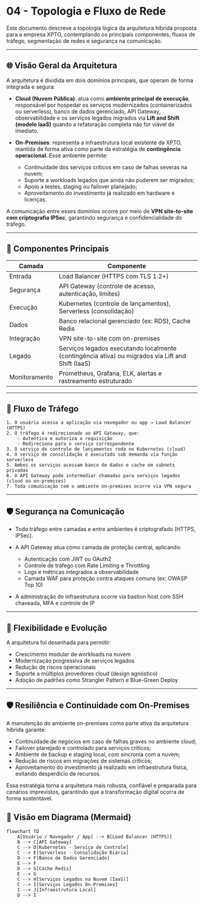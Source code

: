 # 04 - Topologia e Fluxo de Rede

Este documento descreve a topologia lógica da arquitetura híbrida proposta para a empresa XPTO, contemplando os principais componentes, fluxos de tráfego, segmentação de redes e segurança na comunicação.

---

## 🌐 Visão Geral da Arquitetura

A arquitetura é dividida em dois domínios principais, que operam de forma integrada e segura:

- **Cloud (Nuvem Pública)**: atua como **ambiente principal de execução**, responsável por hospedar os serviços modernizados (containerizados ou serverless), banco de dados gerenciado, API Gateway, observabilidade e os serviços legados migrados via **Lift and Shift (modelo IaaS)** quando a refatoração completa não for viável de imediato.

- **On-Premises**: representa a infraestrutura local existente da XPTO, mantida de forma ativa como parte da estratégia de **contingência operacional**. Esse ambiente permite:
  - Continuidade dos serviços críticos em caso de falhas severas na nuvem;
  - Suporte a workloads legados que ainda não puderem ser migrados;
  - Apoio a testes, staging ou failover planejado;
  - Aproveitamento do investimento já realizado em hardware e licenças.

A comunicação entre esses domínios ocorre por meio de **VPN site-to-site com criptografia IPSec**, garantindo segurança e confidencialidade do tráfego.

---

## 🧱 Componentes Principais

| Camada        | Componente                                                                                        |
| ------------- | ------------------------------------------------------------------------------------------------- |
| Entrada       | Load Balancer (HTTPS com TLS 1.2+)                                                                |
| Segurança     | API Gateway (controle de acesso, autenticação, limites)                                           |
| Execução      | Kubernetes (controle de lançamentos), Serverless (consolidação)                                   |
| Dados         | Banco relacional gerenciado (ex: RDS), Cache Redis                                                |
| Integração    | VPN site-to-site com on-premises                                                                  |
| Legado        | Serviços legados executando localmente (contingência ativa) ou migrados via Lift and Shift (IaaS) |
| Monitoramento | Prometheus, Grafana, ELK, alertas e rastreamento estruturado                                      |

---

## 🔄 Fluxo de Tráfego

```plaintext
1. O usuário acessa a aplicação via navegador ou app → Load Balancer (HTTPS)
2. O tráfego é redirecionado ao API Gateway, que:
    - Autentica e autoriza a requisição
    - Redireciona para o serviço correspondente
3. O serviço de controle de lançamentos roda no Kubernetes (cloud)
4. O serviço de consolidação é executado sob demanda via função serverless
5. Ambos os serviços acessam banco de dados e cache em subnets privadas
6. O API Gateway pode intermediar chamadas para serviços legados (cloud ou on-premises)
7. Toda comunicação com o ambiente on-premises ocorre via VPN segura
```

---

## 🛡️ Segurança na Comunicação

- Todo tráfego entre camadas e entre ambientes é criptografado (HTTPS, IPSec).
- A API Gateway atua como camada de proteção central, aplicando:

  - Autenticação com JWT ou OAuth2
  - Controle de tráfego com Rate Limiting e Throttling
  - Logs e métricas integrados a observabilidade
  - Camada WAF para proteção contra ataques comuns (ex: OWASP Top 10)

- A administração de infraestrutura ocorre via bastion host com SSH chaveada, MFA e controle de IP

---

## 🔀 Flexibilidade e Evolução

A arquitetura foi desenhada para permitir:

- Crescimento modular de workloads na nuvem
- Modernização progressiva de serviços legados
- Redução de riscos operacionais
- Suporte a múltiplos provedores cloud (design agnóstico)
- Adoção de padrões como Strangler Pattern e Blue-Green Deploy

---

## 🛡️ Resiliência e Continuidade com On-Premises

A manutenção do ambiente on-premises como parte ativa da arquitetura híbrida garante:

- Continuidade de negócios em caso de falhas graves no ambiente cloud;
- Failover planejado e controlado para serviços críticos;
- Ambiente de backup e staging local, com sincronia com a nuvem;
- Redução de riscos em migrações de sistemas críticos;
- Aproveitamento do investimento já realizado em infraestrutura física, evitando desperdício de recursos.

Essa estratégia torna a arquitetura mais robusta, confiável e preparada para cenários imprevistos, garantindo que a transformação digital ocorra de forma sustentável.

## 🧭 Visão em Diagrama (Mermaid)

```mermaid
flowchart TD
    A[Usuário / Navegador / App] --> B[Load Balancer (HTTPS)]
    B --> C[API Gateway]
    C --> D[Kubernetes - Serviço de Controle]
    C --> E[Serverless - Consolidação Diária]
    D --> F[Banco de Dados Gerenciado]
    E --> F
    D --> G[Cache Redis]
    E --> G
    C --> H[Serviços Legados na Nuvem (IaaS)]
    C --> I[Serviços Legados On-Premises]
    I --> J[Infraestrutura Local]
    D --> I
```
